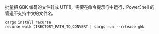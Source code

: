 批量把 GBK 编码的文件转成 UTF8，需要在命令提示符中运行，PowerShell 的管道不支持中文的文件名。

```
cargo install recurse
recurse walk DIRECTORY_PATH_TO_CONVERT | cargo run --release gbk
```
